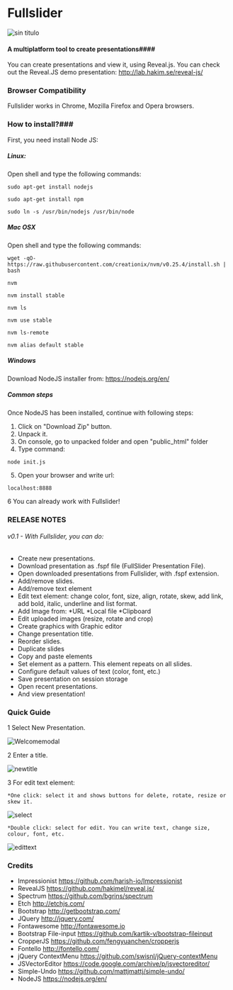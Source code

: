 Fullslider
=======

![sin titulo](https://cloud.githubusercontent.com/assets/6854006/14534704/a7109c70-026a-11e6-915a-2b0100d07ab6.png)

#### A multiplatform tool to create presentations####

You can create presentations and view it, using Reveal.js. You can check out the Reveal.JS demo presentation: http://lab.hakim.se/reveal-js/

### Browser Compatibility
Fullslider works in Chrome, Mozilla Firefox and Opera browsers.


### How to install?###

First, you need install Node JS:

##### Linux: #####
Open shell and type the following commands:
```
sudo apt-get install nodejs
```

```
sudo apt-get install npm
```

```
sudo ln -s /usr/bin/nodejs /usr/bin/node
```

##### Mac OSX #####
Open shell and type the following commands:

```
wget -qO- https://raw.githubusercontent.com/creationix/nvm/v0.25.4/install.sh | bash
```	

```
nvm
```	

```
nvm install stable
```	

```
nvm ls
```	

```
nvm use stable
```	

```
nvm ls-remote
```	

```
nvm alias default stable
```

##### Windows #####
Download NodeJS installer from:
https://nodejs.org/en/


##### Common steps #####
Once NodeJS has been installed, continue with following steps:

1. Click on "Download Zip" button.
2. Unpack it.
3. On console, go to unpacked folder and open "public_html" folder
4. Type command:
```
node init.js 
```
5. Open your browser and write url: 
```
localhost:8888
```
6 You can already work with Fullslider!

### RELEASE NOTES ###

###### v0.1 - With Fullslider, you can do: ######
 - Create new presentations.
 - Download presentation as .fspf file (FullSlider Presentation File).
 - Open downloaded presentations from Fullslider, with .fspf extension.
 - Add/remove slides.
 - Add/remove text element
 - Edit text element: change color, font, size, align, rotate, skew, add link, add bold, italic, underline and list format.
 - Add Image from:
	*URL
	*Local file
	*Clipboard
 - Edit uploaded images (resize, rotate and crop)
 - Create graphics with Graphic editor
 - Change presentation title.
 - Reorder slides.
 - Duplicate slides
 - Copy and paste elements
 - Set element as a pattern. This element repeats on all slides.
 - Configure default values of text (color, font, etc.)
 - Save presentation on session storage
 - Open recent presentations.
 - And view presentation!


### Quick Guide ###

1 Select New Presentation.

![Welcomemodal](https://cloud.githubusercontent.com/assets/6854006/11539835/8c2558c4-9929-11e5-9a49-e66c05b45379.png)

2 Enter a title.

![newtitle](https://cloud.githubusercontent.com/assets/6854006/11539869/af8bbe0c-9929-11e5-8240-2c0a5612e528.png)


3 For edit text element:

	*One click: select it and shows buttons for delete, rotate, resize or skew it.

![select](https://cloud.githubusercontent.com/assets/6854006/11539994/71f98a64-992a-11e5-9efd-4c6a569cc885.png)

	*Double click: select for edit. You can write text, change size, colour, font, etc.

![edittext](https://cloud.githubusercontent.com/assets/6854006/11540010/914a49f8-992a-11e5-90f8-18ef169d69db.png)




### Credits ###

* Impressionist https://github.com/harish-io/Impressionist
* RevealJS https://github.com/hakimel/reveal.js/
* Spectrum https://github.com/bgrins/spectrum
* Etch http://etchjs.com/
* Bootstrap http://getbootstrap.com/
* JQuery http://jquery.com/
* Fontawesome http://fontawesome.io
* Bootstrap File-input https://github.com/kartik-v/bootstrap-fileinput
* CropperJS https://github.com/fengyuanchen/cropperjs
* Fontello http://fontello.com/
* jQuery ContextMenu https://github.com/swisnl/jQuery-contextMenu
* JSVectorEditor https://code.google.com/archive/p/jsvectoreditor/
* Simple-Undo https://github.com/mattjmattj/simple-undo/
* NodeJS https://nodejs.org/en/

